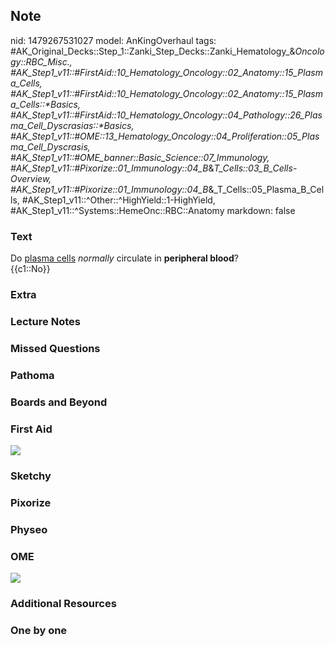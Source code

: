 ## Note
nid: 1479267531027
model: AnKingOverhaul
tags: #AK_Original_Decks::Step_1::Zanki_Step_Decks::Zanki_Hematology_&_Oncology::RBC_Misc., #AK_Step1_v11::#FirstAid::10_Hematology_Oncology::02_Anatomy::15_Plasma_Cells, #AK_Step1_v11::#FirstAid::10_Hematology_Oncology::02_Anatomy::15_Plasma_Cells::*Basics, #AK_Step1_v11::#FirstAid::10_Hematology_Oncology::04_Pathology::26_Plasma_Cell_Dyscrasias::*Basics, #AK_Step1_v11::#OME::13_Hematology_Oncology::04_Proliferation::05_Plasma_Cell_Dyscrasis, #AK_Step1_v11::#OME_banner::Basic_Science::07_Immunology, #AK_Step1_v11::#Pixorize::01_Immunology::04_B_&_T_Cells::03_B_Cells_-_Overview, #AK_Step1_v11::#Pixorize::01_Immunology::04_B_&_T_Cells::05_Plasma_B_Cells, #AK_Step1_v11::^Other::^HighYield::1-HighYield, #AK_Step1_v11::^Systems::HemeOnc::RBC::Anatomy
markdown: false

### Text
<div>
  Do <u>plasma cells</u> <i>normally</i> circulate in <b>peripheral
  blood</b>?
</div>
<div>
  {{c1::No}}
</div>

### Extra


### Lecture Notes


### Missed Questions


### Pathoma


### Boards and Beyond


### First Aid
<img src="tmpEGxJ64.png">

### Sketchy


### Pixorize


### Physeo


### OME
<div class="ome-widget">
  <a href=
  "https://onlinemeded.org/spa/immunology?ref=anki"><img src=
  "_OME_AnkiFlashcards_Topic_6.png"></a>
</div>

### Additional Resources


### One by one


